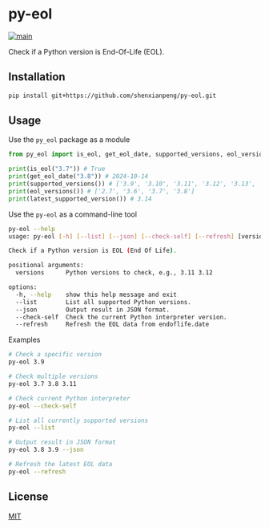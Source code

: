 # py-eol

[![main](https://github.com/shenxianpeng/py-eol/actions/workflows/main.yml/badge.svg)](https://github.com/shenxianpeng/py-eol/actions/workflows/main.yml)

Check if a Python version is End-Of-Life (EOL).

## Installation

```bash
pip install git+https://github.com/shenxianpeng/py-eol.git
```

## Usage

Use the `py_eol` package as a module

```python
from py_eol import is_eol, get_eol_date, supported_versions, eol_versions, latest_supported_version

print(is_eol("3.7")) # True
print(get_eol_date("3.8")) # 2024-10-14
print(supported_versions()) # ['3.9', '3.10', '3.11', '3.12', '3.13', '3.14']
print(eol_versions()) # ['2.7', '3.6', '3.7', '3.8']
print(latest_supported_version()) # 3.14
```

Use the `py-eol` as a command-line tool

```bash
py-eol --help
usage: py-eol [-h] [--list] [--json] [--check-self] [--refresh] [versions ...]

Check if a Python version is EOL (End Of Life).

positional arguments:
  versions      Python versions to check, e.g., 3.11 3.12

options:
  -h, --help    show this help message and exit
  --list        List all supported Python versions.
  --json        Output result in JSON format.
  --check-self  Check the current Python interpreter version.
  --refresh     Refresh the EOL data from endoflife.date
```

Examples

```bash
# Check a specific version
py-eol 3.9

# Check multiple versions
py-eol 3.7 3.8 3.11

# Check current Python interpreter
py-eol --check-self

# List all currently supported versions
py-eol --list

# Output result in JSON format
py-eol 3.8 3.9 --json

# Refresh the latest EOL data
py-eol --refresh
```

## License

[MIT](LICENSE)
